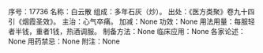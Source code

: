 序号：17736
名称：白云散
组成：多年石灰（炒）。
出处：《医方类聚》卷九十四引《烟霞圣效》。
主治：心气卒痛。
加减：None
功效：None
用法用量：每服轻者半钱，重者1钱，热酒调服。
制备方法：None
临床应用：None
各家论述：None
用药禁忌：None
附注：None
